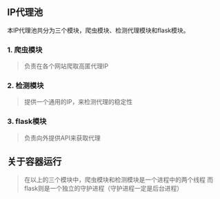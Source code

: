 ## IP代理池
本IP代理池共分为三个模块，爬虫模块、检测代理模块和flask模块。
### 1. 爬虫模块
> 负责在各个网站爬取高匿代理IP
### 2. 检测模块 
> 提供一个通用的IP，来检测代理的稳定性
### 3. flask模块
> 负责向外提供API来获取代理

## 关于容器运行
> 在以上的三个模块中，爬虫模块和检测模块是一个进程中的两个线程
> 而flask则是一个独立的守护进程（守护进程一定是后台进程）
